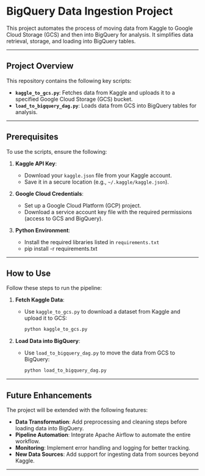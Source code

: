 # BigQuery Data Ingestion Project

This project automates the process of moving data from Kaggle to Google Cloud Storage (GCS) and then into BigQuery for analysis. It simplifies data retrieval, storage, and loading into BigQuery tables.

---

## Project Overview

This repository contains the following key scripts:

- **`kaggle_to_gcs.py`**: Fetches data from Kaggle and uploads it to a specified Google Cloud Storage (GCS) bucket.
- **`load_to_bigquery_dag.py`**: Loads data from GCS into BigQuery tables for analysis.

---

## Prerequisites

To use the scripts, ensure the following:

1. **Kaggle API Key**:
   - Download your `kaggle.json` file from your Kaggle account.
   - Save it in a secure location (e.g., `~/.kaggle/kaggle.json`).

2. **Google Cloud Credentials**:
   - Set up a Google Cloud Platform (GCP) project.
   - Download a service account key file with the required permissions (access to GCS and BigQuery).

3. **Python Environment**:
   - Install the required libraries listed in `requirements.txt`
   - pip install -r requirements.txt

---

## How to Use

Follow these steps to run the pipeline:

1. **Fetch Kaggle Data**:
   - Use `kaggle_to_gcs.py` to download a dataset from Kaggle and upload it to GCS:
     ```bash
     python kaggle_to_gcs.py
     ```

2. **Load Data into BigQuery**:
   - Use `load_to_bigquery_dag.py` to move the data from GCS to BigQuery:
     ```bash
     python load_to_bigquery_dag.py
     ```

---

## Future Enhancements

The project will be extended with the following features:

- **Data Transformation**: Add preprocessing and cleaning steps before loading data into BigQuery.
- **Pipeline Automation**: Integrate Apache Airflow to automate the entire workflow.
- **Monitoring**: Implement error handling and logging for better tracking.
- **New Data Sources**: Add support for ingesting data from sources beyond Kaggle.

---


